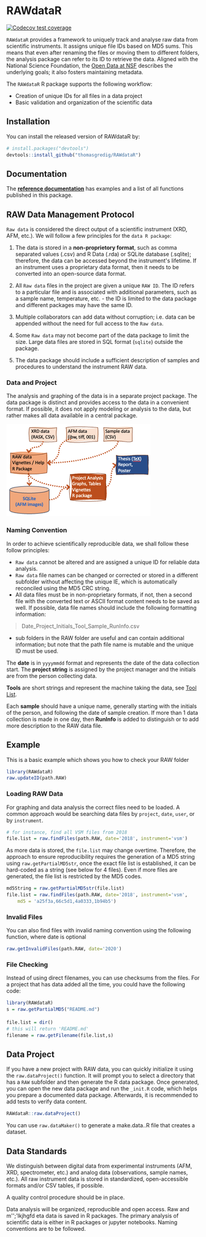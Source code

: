 # RAWdataR

<!-- badges: start -->
[![Codecov test coverage](https://codecov.io/gh/thomasgredig/RAWdataR/branch/master/graph/badge.svg)](https://app.codecov.io/gh/thomasgredig/RAWdataR?branch=master)
<!-- badges: end -->

`RAWdataR` provides a framework to uniquely track and analyse raw data from scientific instruments. It assigns unique file IDs based on MD5 sums. This means that even after renaming the files or moving them to different folders, the analysis package can refer to its ID to retrieve the data.  Aligned with the National Science Foundation, the [Open Data at NSF](https://www.nsf.gov/data/) describes the underlying goals; it also fosters maintaining metadata. 

The `RAWdataR` R package supports the following workflow: 

* Creation of unique IDs for all files in a data project
* Basic validation and organization of the scientific data


## Installation

You can install the released version of RAWdataR by:

``` r
# install.packages("devtools")
devtools::install_github("thomasgredig/RAWdataR")
```

## Documentation

The **[reference documentation](https://thomasgredig.github.io/RAWdataR/)** has examples and a list of all functions published in this package.


## RAW Data Management Protocol

`Raw data` is considered the direct output of a scientific instrument (XRD, AFM, etc.). We will follow a few principles for the `data R package`:

1) The data is stored in a **non-proprietory format**, such as comma separated values (.csv) and R Data (.rda) or SQLite database (.sqlite); therefore, the data can be accessed beyond the instrument's lifetime. If an instrument uses a proprietary data format, then it needs to be converted into an open-source data format.

2) All `Raw data` files in the project are given a unique `RAW ID`. The ID refers to a particular file and is associated with additional parameters, such as a sample name, temperature, etc. - the ID is limited to the data package and different packages may have the same ID.

3) Multiple collaborators can add data without corruption; i.e. data can be appended without the need for full access to the `Raw data`.

4) Some `Raw data` may not become part of the data package to limit the size. Large data files are stored in SQL format (`sqlite`) outside the package.

5) The data package should include a sufficient description of samples and procedures to understand the instrument RAW data.


### Data and Project

The analysis and graphing of the data is in a separate project package. The data package is distinct and provides access to the data in a convenient format. If possible, it does not apply modeling or analysis to the data, but rather makes all data available in a central package.

![Data package and Project package play distinct roles.](inst/img/Raw-Data-Project-Package.png)

### Naming Convention

In order to achieve scientifically reproducible data, we shall follow these follow principles: 

- `Raw data` cannot be altered and are assigned a unique ID for reliable data analysis.
- `Raw data` file names can be changed or corrected or stored in a different subfolder without affecting the unique IE, which is automatically reconciled using the MD5 CRC string.
- All data files must be in non-proprietary formats, if not, then a second file with the converted text or ASCII format content needs to be saved as well. If possible, data file names should include the following formatting information:

>  Date_Project_Initials_Tool_Sample_RunInfo.csv 

- sub folders in the RAW folder are useful and can contain additional information; but note that the path file name is mutable and the unique ID must be used.

The **date** is in `yyyymmdd` format and represents the date of the data collection start. The **project string** is assigned by the project manager and the initials are from the person collecting data.

**Tools** are short strings and represent the machine taking the data, see [Tool List](https://github.com/thomasgredig/MSthesis-Guidelines).

Each **sample** should have a unique name, generally starting with the initials of the person, and following the date of sample creation. 
If more than 1 data collection is made in one day, then **RunInfo** is added to distinguish or to add more description to the RAW data file. 


## Example

This is a basic example which shows you how to check your RAW folder

``` r
library(RAWdataR)
raw.updateID(path.RAW)
```

### Loading RAW Data

For graphing and data analysis the correct files need to be loaded. A common approach would be searching data files by `project`, `date`, `user`, or by `instrument`. 

``` r
# for instance, find all VSM files from 2018
file.list = raw.findFiles(path.RAW, date='2018', instrument='vsm')
```

As more data is stored, the `file.list` may change overtime. Therefore, the  approach to ensure reproducibility requires the generation of a MD5 string using `raw.getPartialMD5str`, once the exact file list is established, it can be hard-coded as a string (see below for 4 files). Even if more files are generated, the file list is restricted by the MD5 codes. 

``` r
md5String = raw.getPartialMD5str(file.list)
file.list = raw.findFiles(path.RAW, date='2018', instrument='vsm',
    md5 = 'a25f3a,66c5d1,4a0333,1b94b5')
```

### Invalid Files

You can also find files with invalid naming convention using the following function, where date is optional

``` r
raw.getInvalidFiles(path.RAW, date='2020')
```


### File Checking

Instead of using direct filenames, you can use checksums from the files. For a project that has data added all the time, you could have the following code:

``` r
library(RAWdataR)
s = raw.getPartialMD5("README.md")

file.list = dir()
# this will return 'README.md'
filename = raw.getFilename(file.list,s)
```


## Data Project

If you have a new project with RAW data, you can quickly initialize it using the `raw.dataProject()` function. It will prompt you to select a directory that has a `RAW` subfolder and then generate the R data package. Once generated, you can open the new data package and run the `_init.R` code, which helps you prepare a documented data package. Afterwards, it is recommended to add tests to verify data content.

``` r
RAWdataR::raw.dataProject()
```

You can use `raw.dataMaker()` to generate a make.data..R file that creates a dataset.


## Data Standards

We distinguish between digital data from experimental instruments (AFM, XRD, spectrometer, etc.) and analog data (observations, sample names, etc.). All raw instrument data is stored in standardized, open-accessible formats and/or CSV tables, if possible. 

A quality control procedure should be in place.

Data analysis will be organized, reproducible and open access. Raw and m'';'lkjhgfd eta data is saved in R packages. The primary analysis of scientific data is either in R packages or jupyter notebooks. Naming conventions are to be followed. 



